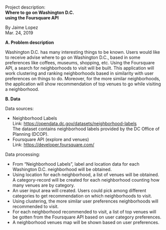 Project description:  
**Where to go on Washington D.C.  
using the Foursquare API**

By Jaime Lopez  
Mar. 24, 2019

**A. Problem description**

Washington D.C. has many interesting things to be known. Users would like to
receive advise where to go on Washington D.C., based in some preferences like
coffees, museums, shopping, etc. Using the Foursquare API, a search for
neighborhoods to visit will be built. This application will work clustering and
ranking neighborhoods based in similarity with user preferences on things to do.
Moreover, for the more similar neighborhoods, the application will show
recommendation of top venues to go while visiting a neighborhood.

**B. Data**

Data sources:

- Neighborhood Labels  
Link: <https://opendata.dc.gov/datasets/neighborhood-labels>  
The dataset contains neighborhood labels provided by the DC Office of Planning (DCOP).
- Foursquare API (explore and venues)  
Link: <https://developer.foursquare.com/>

Data processing:

- From “Neighborhood Labels”, label and location data for each Washington D.C.
  neighborhood will be obtained.
- Using location for each neighborhood, a list of venues will be obtained. A
  category-record will be created for each neighborhood counting how many venues
  are by category.
- An user input area will created.  Users could pick among different categories
  to get recommendation on which neighborhoods to visit.
- Using clustering, the more similar user preferences neighborhoods will
  recommended to visit.
- For each neighborhood recommended to visit, a list of top venues will be
  gotten from the Foursquare API based on user category preferences.
- A neighborhood venues map will be shown based on user preferences.

